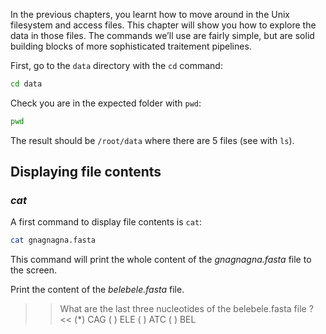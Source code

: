 
In the previous chapters, you learnt how to move around in the Unix filesystem and access files. 
This chapter will show you how to explore the data in those files. 
The commands we’ll use are fairly simple, but are solid building blocks of more sophisticated traitement pipelines.

First, go to the `data` directory with the `cd` command:

``` bash
cd data
```

Check you are in the expected folder with `pwd`:

```bash
pwd
```

The result should be `/root/data` where there are 5 files (see with `ls`).

## Displaying file contents

### *cat*

A first command to display file contents is `cat`:

```bash
cat gnagnagna.fasta
```

This command will print the whole content of the _gnagnagna.fasta_ file to the screen.


Print the content of the _belebele.fasta_ file. 

>> What are the last three nucleotides of the belebele.fasta file ? <<
(*) CAG
( ) ELE
( ) ATC
( ) BEL


